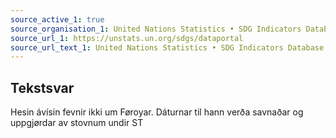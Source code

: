 ```yaml
---
source_active_1: true
source_organisation_1: United Nations Statistics • SDG Indicators Database
source_url_1: https://unstats.un.org/sdgs/dataportal
source_url_text_1: United Nations Statistics • SDG Indicators Database
---
```

## Tekstsvar  
Hesin ávísin fevnir ikki um Føroyar. Dáturnar til hann verða savnaðar og uppgjørdar av stovnum undir ST

